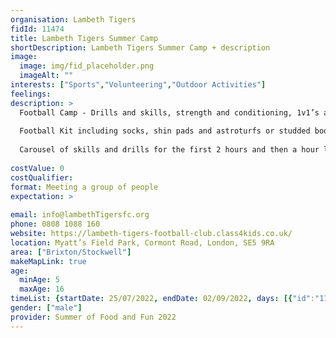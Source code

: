 ```yaml
---
organisation: Lambeth Tigers
fidId: 11474
title: Lambeth Tigers Summer Camp
shortDescription: Lambeth Tigers Summer Camp + description
image:
  image: img/fid_placeholder.png
  imageAlt: ""
interests: ["Sports","Volunteering","Outdoor Activities"]
feelings:
description: >
  Football Camp - Drills and skills, strength and conditioning, 1v1’s and Football matches.
  
  Football Kit including socks, shin pads and astroturfs or studded boots or T-shirt and Shorts with a pair of trainers and some shin pads. Sent the children with plenty of water.
  
  Carousel of skills and drills for the first 2 hours and then a hour lunch break. After lunch they will then participate in a football match and incorporate all the skills that they learned earlier in the day.
  
costValue: 0
costQualifier: 
format: Meeting a group of people
expectation: >
  
email: info@lambethTigersfc.org
phone: 0808 1088 160
website: https://lambeth-tigers-football-club.class4kids.co.uk/
location: Myatt’s Field Park, Cormont Road, London, SE5 9RA
area: ["Brixton/Stockwell"]
makeMapLink: true
age:
  minAge: 5
  maxAge: 16
timeList: {startDate: 25/07/2022, endDate: 02/09/2022, days: [{"id":"11474","fis_provider_name":"Lambeth Tigers Summer Camp","day":"Monday","start_time":"9:30 AM","end_time":"3:30 PM"},{"id":"11474","fis_provider_name":"Lambeth Tigers Summer Camp","day":"Tuesday","start_time":"9:30 AM","end_time":"3:30 PM"},{"id":"11474","fis_provider_name":"Lambeth Tigers Summer Camp","day":"Wednesday","start_time":"9:30 AM","end_time":"3:30 PM"},{"id":"11474","fis_provider_name":"Lambeth Tigers Summer Camp","day":"Thursday","start_time":"9:30 AM","end_time":"3:30 PM"},{"id":"11474","fis_provider_name":"Lambeth Tigers Summer Camp","day":"Friday","start_time":"9:30 AM","end_time":"3:30 PM"}] }
gender: ["male"]
provider: Summer of Food and Fun 2022
---
```


